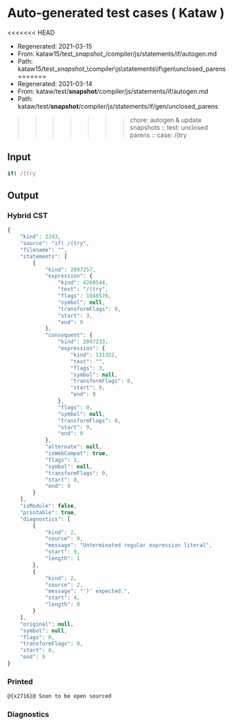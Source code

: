 # Auto-generated test cases ( Kataw )
<<<<<<< HEAD
- Regenerated: 2021-03-15
- From: kataw15/test\__snapshot__/compiler/js/statements/if/autogen.md
- Path: kataw15/test\__snapshot__\compiler\js\statements\if\gen\unclosed_parens
=======
- Regenerated: 2021-03-14
- From: kataw/test/__snapshot__/compiler/js/statements/if/autogen.md
- Path: kataw/test/__snapshot__/compiler/js/statements/if/gen/unclosed_parens
>>>>>>> chore: autogen & update snapshots
> :: test: unclosed parens
> :: case: /(try
## Input

`````js
if( /(try
`````

## Output

### Hybrid CST

```javascript
{
    "kind": 2243,
    "source": "if( /(try",
    "filename": "",
    "statements": [
        {
            "kind": 2097257,
            "expression": {
                "kind": 4260544,
                "text": "/(try",
                "flags": 1048576,
                "symbol": null,
                "transformFlags": 0,
                "start": 3,
                "end": 9
            },
            "consequent": {
                "kind": 2097233,
                "expression": {
                    "kind": 131322,
                    "text": "",
                    "flags": 3,
                    "symbol": null,
                    "transformFlags": 0,
                    "start": 9,
                    "end": 9
                },
                "flags": 0,
                "symbol": null,
                "transformFlags": 0,
                "start": 9,
                "end": 9
            },
            "alternate": null,
            "isWebCompat": true,
            "flags": 1,
            "symbol": null,
            "transformFlags": 0,
            "start": 0,
            "end": 9
        }
    ],
    "isModule": false,
    "printable": true,
    "diagnostics": [
        {
            "kind": 2,
            "source": 0,
            "message": "Unterminated regular expression literal",
            "start": 9,
            "length": 1
        },
        {
            "kind": 2,
            "source": 2,
            "message": "')' expected.",
            "start": 4,
            "length": 0
        }
    ],
    "original": null,
    "symbol": null,
    "flags": 0,
    "transformFlags": 0,
    "start": 0,
    "end": 9
}
```

### Printed

```javascript
@{x2716}@ Soon to be open sourced
```

### Diagnostics

```javascript

```

